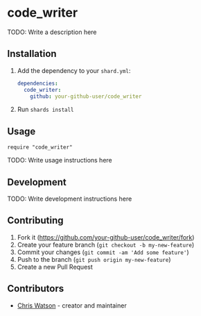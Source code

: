 # code_writer

TODO: Write a description here

## Installation

1. Add the dependency to your `shard.yml`:

   ```yaml
   dependencies:
     code_writer:
       github: your-github-user/code_writer
   ```

2. Run `shards install`

## Usage

```crystal
require "code_writer"
```

TODO: Write usage instructions here

## Development

TODO: Write development instructions here

## Contributing

1. Fork it (<https://github.com/your-github-user/code_writer/fork>)
2. Create your feature branch (`git checkout -b my-new-feature`)
3. Commit your changes (`git commit -am 'Add some feature'`)
4. Push to the branch (`git push origin my-new-feature`)
5. Create a new Pull Request

## Contributors

- [Chris Watson](https://github.com/your-github-user) - creator and maintainer
